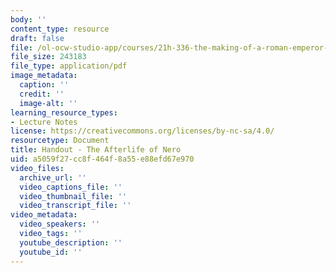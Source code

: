 ```yaml
---
body: ''
content_type: resource
draft: false
file: /ol-ocw-studio-app/courses/21h-336-the-making-of-a-roman-emperor-spring-2023/mit21h_336_s23_afterlife_of_nero_handout.pdf
file_size: 243183
file_type: application/pdf
image_metadata:
  caption: ''
  credit: ''
  image-alt: ''
learning_resource_types:
- Lecture Notes
license: https://creativecommons.org/licenses/by-nc-sa/4.0/
resourcetype: Document
title: Handout - The Afterlife of Nero
uid: a5059f27-cc8f-464f-8a55-e88efd67e970
video_files:
  archive_url: ''
  video_captions_file: ''
  video_thumbnail_file: ''
  video_transcript_file: ''
video_metadata:
  video_speakers: ''
  video_tags: ''
  youtube_description: ''
  youtube_id: ''
---
```


